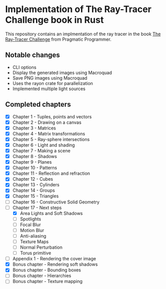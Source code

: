 # Implementation of The Ray-Tracer Challenge book in Rust

This repository contains an implmentation of the ray tracer in the book
[The Ray-Tracer Challenge](http://www.raytracerchallenge.com/)
from Pragmatic Programmer.

## Notable changes

- CLI options
- Display the generated images using Macroquad
- Save PNG images using Macroquad
- Uses the rayon crate for parallelization
- Implemented multiple light sources

## Completed chapters

- [x] Chapter 1 - Tuples, points and vectors
- [x] Chapter 2 - Drawing on a canvas
- [x] Chapter 3 - Matrices
- [x] Chapter 4 - Matrix transformations
- [x] Chapter 5 - Ray-sphere intersections
- [x] Chapter 6 - Light and shading
- [x] Chapter 7 - Making a scene
- [x] Chapter 8 - Shadows
- [x] Chapter 9 - Planes
- [x] Chapter 10 - Patterns
- [x] Chapter 11 - Reflection and refraction
- [x] Chapter 12 - Cubes
- [x] Chapter 13 - Cylinders
- [x] Chapter 14 - Groups
- [x] Chapter 15 - Triangles
- [ ] Chapter 16 - Constructive Solid Geometry
- [ ] Chapter 17 - Next steps
  - [X] Area Lights and Soft Shadows
  - [ ] Spotlights
  - [ ] Focal Blur
  - [ ] Motion Blur
  - [ ] Anti-aliasing
  - [ ] Texture Maps
  - [ ] Normal Perturbation
  - [ ] Torus primitive
- [ ] Appendix 1 - Rendering the cover image
- [X] Bonus chapter - Rendering soft shadows 
- [X] Bonus chapter - Bounding boxes
- [ ] Bonus chapter - Hierarchies
- [ ] Bonus chapter - Texture mapping
